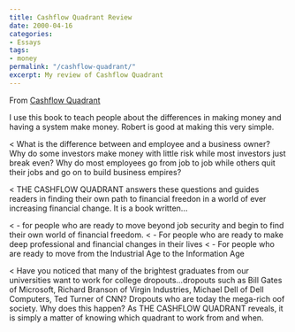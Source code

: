 ```yaml
---
title: Cashflow Quadrant Review
date: 2000-04-16
categories:
- Essays
tags: 
- money
permalink: "/cashflow-quadrant/"
excerpt: My review of Cashflow Quadrant
---
```

From [Cashflow Quadrant](https://amzn.to/4cCta1g)

I use this book to teach people about the differences in making money and having a system make money.  Robert is good at making this very simple.

< What is the difference between and employee and a business owner? Why do some investors make money with little risk while most investors just break even? Why do most employees go from job to job while others quit their jobs and go on to build business empires?

< THE CASHFLOW QUADRANT answers these questions and guides readers in finding their own path to financial freedon in a world of ever increasing financial change. It is a book written...

< - for people who are ready to move beyond job security and begin to find their own world of financial freedom.
< - For people who are ready to make deep professional and financial changes in their lives
< - For people who are ready to move from the Industrial Age to the Information Age

< Have you noticed that many of the brightest graduates from our universities want to work for college dropouts...dropouts such as Bill Gates of Microsoft, Richard Branson of Virgin Industries, Michael Dell of Dell Computers, Ted Turner of CNN? Dropouts who are today the mega-rich oof society. Why does this happen? As THE CASHFLOW QUADRANT reveals, it is simply a matter of knowing which quadrant to work from and when.